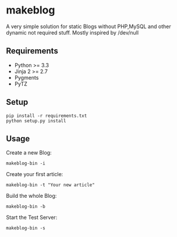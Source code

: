 # makeblog

A very simple solution for static Blogs without PHP,MySQL and other dynamic not
required stuff. Mostly inspired by /dev/null

## Requirements

* Python >= 3.3
* Jinja 2 >= 2.7
* Pygments
* PyTZ

## Setup

    pip install -r requirements.txt
    python setup.py install

## Usage

Create a new Blog:

    makeblog-bin -i

Create your first article:

    makeblog-bin -t "Your new article"

Build the whole Blog:

    makeblog-bin -b

Start the Test Server:

    makeblog-bin -s
